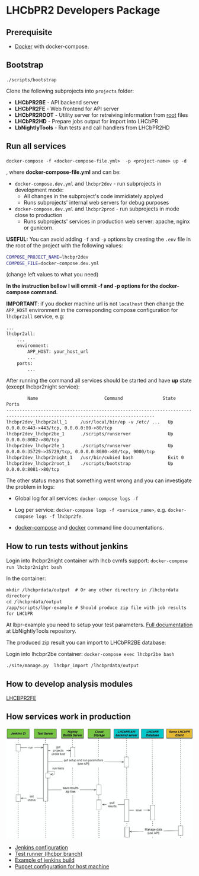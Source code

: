 # LHCbPR2 Developers Package

## Prerequisite

* [Docker](https://www.docker.com/products/docker) with docker-compose.


## Bootstrap

`./scripts/bootstrap`

Clone the following subprojects into `projects` folder:

*  **LHCbPR2BE** - API backend server
*  **LHCbPR2FE** - Web frontend for API server
*  **LHCbPR2ROOT** - Utility server for retreiving information from [root](root.cern.ch) files
*  **LHCbPR2HD** - Prepare jobs output for import into LHCbPR
*  **LbNightlyTools** - Run tests and call handlers from LHCbPR2HD


## Run all services

`docker-compose -f <docker-compose-file.yml>  -p <project-name> up -d`

, where **docker-compose-file.yml** and <project-name> can be:

* `docker-compose.dev.yml` and `lhcbpr2dev` - run subprojects in development mode:
    - All changes in the subproject's code immidiately applyed
    - Runs subprojects' internal web servers for debug purposes
* `docker-compose.dev.yml` and `lhcbpr2prod` - run subprojects in mode close to production
    - Runs subprojects' services in production web server: apache, nginx or gunicorn.

**USEFUL:** You can avoid adding `-f` and `-p` options by creating the `.env` file in the root of the project with the following values:
```sh
COMPOSE_PROJECT_NAME=lhcbpr2dev
COMPOSE_FILE=docker-compose.dev.yml
```
(change left values to what you need)

**In the instruction bellow I will ommit -f and -p options for the docker-compose command.**

**IMPORTANT**: if you docker machine url is not `localhost` then change the `APP_HOST` environment in the corresponding compose configuration for `lhcbpr2all` service, e.g:
```
...
lhcbpr2all:
    ...
    environment:
        APP_HOST: your_host_url
        ...
    ports:
        ...
```

After running the command all services should be started and have  **up** state (except lhcbpr2night service):

```
        Name                         Command               State                             Ports
------------------------------------------------------------------------------------------------------------------------------
lhcbpr2dev_lhcbpr2all_1     /usr/local/bin/ep -v /etc/ ...   Up       0.0.0.0:443->443/tcp, 0.0.0.0:80->80/tcp
lhcbpr2dev_lhcbpr2be_1      ./scripts/runserver              Up       0.0.0.0:8082->80/tcp
lhcbpr2dev_lhcbpr2fe_1      ./scripts/runserver              Up       0.0.0.0:35729->35729/tcp, 0.0.0.0:8080->80/tcp, 9000/tcp
lhcbpr2dev_lhcbpr2night_1   /usr/bin/cubied bash             Exit 0
lhcbpr2dev_lhcbpr2root_1    ./scripts/bootstrap              Up       0.0.0.0:8081->80/tcp
```

The other status means that something went wrong and you can investigate the problem in logs:
* Global log for all services: `docker-compose logs -f`
* Log per service: `docker-compose logs -f <service_name>`, e.g.  `docker-compose logs -f lhcbpr2fe`.


* [docker-compose](https://docs.docker.com/compose/) and [docker](https://docs.docker.com/engine/reference/commandline/cli/) command line documentations.


## How to run tests without jenkins

Login into lhcbpr2night container with lhcb cvmfs support:
`docker-compose run lhcbpr2night bash`

In the container:
```
mkdir /lhcbprdata/output  # Or any other directory in /lhcbprdata directory
cd /lhcbprdata/output
/app/scripts/lbpr-example # Should produce zip file with job results for LHCbPR
```

At lbpr-example you need to setup your test parameters. [Full documentation](https://gitlab.cern.ch/lhcb-core/LbNightlyTools/blob/lhcbpr2/LHCbPR2.md) at LbNightlyTools repository.

The produced zip result you can import to LHCbPR2BE database:

Login into lhcbpr2be container: `docker-compose exec lhcbpr2be bash`
```
./site/manage.py  lhcbpr_import /lhcbprdata/output
```


## How to develop analysis modules

[LHCBPR2FE](https://gitlab.cern.ch/lhcb-core/LHCbPR2FE)


## How services work in production


![](media/jenkins.png)

* [Jenkins configuration](https://gitlab.cern.ch/lhcb-core/LHCbNightlyConf/blob/master/test_schedule2.xml)
* [Test runner (lhcbpr branch)](https://gitlab.cern.ch/lhcb-core/LbNightlyTools/blob/master/jenkins/testrunners/lhcbpr2.sh)
* [Example of jenkins build](https://lhcb-jenkins.cern.ch/jenkins/job/periodic-slot-tests-poll2/lastBuild/console)
* [Puppet configuration for host machine](https://gitlab.cern.ch/ai/it-puppet-hostgroup-volhcb/blob/qa/code/manifests/lhcbpr.pp)



